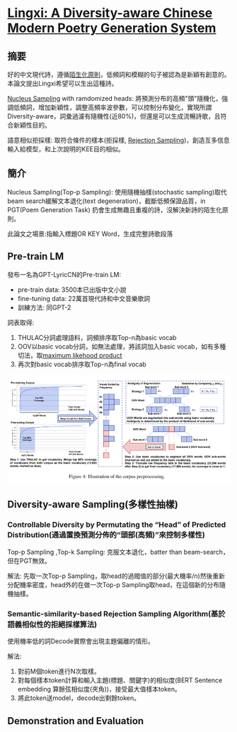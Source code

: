 # [Lingxi: A Diversity-aware Chinese Modern Poetry Generation System](https://arxiv.org/pdf/2108.12108.pdf)

## 摘要

好的中文現代詩，遵循[陌生化原則](https://zh.wikipedia.org/zh-tw/%E9%99%8C%E7%94%9F%E5%8C%96)，低頻詞和模糊的句子被認為是新穎有創意的。本論文提出Lingxi希望可以生出這種詩。

[Nucleus Sampling](https://zhuanlan.zhihu.com/p/442557114) with ramdomized heads: 將預測分布的高頻"頭"隨機化，強調低頻詞，增加新穎性，調整高頻率波參數，可以控制分布變化，實現所謂Diversity-aware，詞彙過濾有隨機性(近80%)，但還是可以生成流暢詩歌，且符合新穎性目的。

語意相似拒採樣: 取符合條件的樣本(拒採樣, [Rejection Sampling](https://rpubs.com/hcygeorge/simulation03))，創造亙多信息輸入給模型，和上次說明的KEE目的相似。

## 簡介

Nucleus Sampling(Top-p Sampling): 使用隨機抽樣(stochastic sampling)取代beam search緩解文本退化(text degeneration)，截斷低頻保證品質，in PGT(Poem Generation Task) 扔會生成無趣且重複的詩，沒解決新詩的陌生化原則。

此論文之場景:指輸入標題OR KEY Word，生成完整詩歌段落

## Pre-train LM

發布一名為GPT-LyricCN的Pre-train LM:

* pre-train data: 3500本已出版中文小說
* fine-tuning data:  22萬首現代詩和中文音樂歌詞
* 訓練方法: 同GPT-2

詞表取得: 

1. THULAC分詞處理語料，詞頻排序取Top-n為basic vocab
2. OOV以basic vocab分詞，如無法處理，將該詞加入basic vocab，如有多種切法，取[maximum likehood product](https://zhuanlan.zhihu.com/p/26614750)
3. 再次對basic vocab排序取Top-n為final vocab

![Lingxi_fig4](./image/Lingxi_fig4.png)

## Diversity-aware Sampling(多樣性抽樣)

### Controllable Diversity by Permutating  the “Head” of Predicted Distribution(通過置換預測分佈的“頭部(高頻)”來控制多樣性)

Top-p Sampling ,Top-k Sampling: 克服文本退化，batter than beam-search，但在PGT無效。

解法: 先取一次Top-p Sampling，取head的過閥值的部分(最大機率/n)然後重新分配機率密度，head外的在做一次Top-p Sampling取head，在這個新的分布隨機抽樣。

### Semantic-similarity-based Rejection  Sampling Algorithm(基於語義相似性的拒絕採樣算法)

使用機率低的詞Decode實際會出現主題偏離的情形。

解法:

1. 對前M個token進行N次取樣。
2. 對每個樣本token計算和輸入主題(標題、關鍵字)的相似度(BERT Sentence embedding 算餘弦相似度(夾角))，接受最大值樣本token。
3. 將此token送model，decode出剩餘token。

##  Demonstration and Evaluation